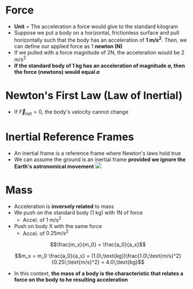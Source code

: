 # Force
- **Unit** = The acceleration a force would give to the standard kilogram
- Suppose we put a body on a horizontal, frictionless surface and pull horizontally such that the body has an acceleration of **1 $\text{m/s}^2$**. Then, we can define our applied force as 1 **newton (N)**
- If we pulled with a force magnitude of 2N, the acceleration would be 2 $\text{m/s}^2$
- **If the standard body of 1 kg has an acceleration of magnitude $a$, then the force (newtons) would equal $a$**

# Newton's First Law (Law of Inertial)
- If $\vec{F}_\text{net} = 0$, the body's velocity cannot change

# Inertial Reference Frames
- An inertial frame is a reference frame where Newton's laws hold true
- We can assume the ground is an inertial frame **provided we ignore the Earth's astronomical movement**
![](Pasted%20image%2020230630160153.png)


# Mass
- Acceleration is **inversely related** to mass
- We push on the standard body (1 kg) with 1N of force
	- Accel. of 1 $\text{m/s}^2$
- Push on body X with the same force
	- Accel. of $0.25 \text{m/s}^2$

$$\frac{m_x}{m_0} = \frac{a_0}{a_x}$$

$$m_x = m_0 \frac{a_0}{a_x} = (1.0\;\text{kg})\frac{1.0\;\text{m/s}^2}{0.25\;\text{m/s}^2} = 4.0\;\text{kg}$$
- In this context, **the mass of a body is the characteristic that relates a force on the body to he resulting acceleration**